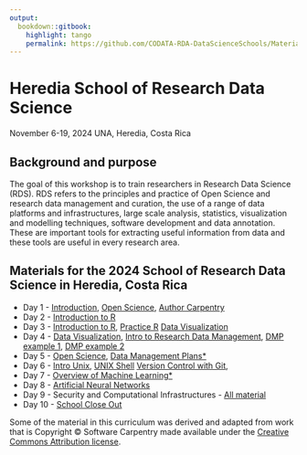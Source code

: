 ```yaml
---
output:
  bookdown::gitbook:
    highlight: tango
    permalink: https://github.com/CODATA-RDA-DataScienceSchools/Materials/edit/master/docs/DataHeredia2024
---
```


# Heredia School of Research Data Science 
November 6-19, 2024
UNA, Heredia, Costa Rica

## Background and purpose 
The goal of this workshop is to train researchers in Research Data Science (RDS). RDS refers to the principles and practice of Open Science and research data management and curation, the use of a range of data platforms and infrastructures, large scale analysis, statistics, visualization and modelling techniques, software development and data annotation. These are important tools for extracting useful information from data and these tools are useful in every research area. 

## Materials for the 2024 School of Research Data Science in Heredia, Costa Rica

   * Day 1 - [Introduction]( ), [Open Science]( ), [Author Carpentry]( )
   * Day 2 - [Introduction to R]( ) 
   * Day 3 - [Introduction to R]( ), [Practice R]( ) [Data Visualization]( )
   * Day 4 - [Data Visualization]( ), [Intro to Research Data Management]( ), [DMP example 1]( ), [DMP example 2]( )
   * Day 5 - [Open Science]( ), [Data Management Plans*]( )
   * Day 6 - [Intro Unix]( ), [UNIX Shell]( ) [Version Control with Git]( ), 
   * Day 7 - [Overview of Machine Learning*]( )
   * Day 8 - [Artificial Neural Networks]( )
   * Day 9 - Security and Computational Infrastructures - [All material]( )
   * Day 10 - [School Close Out]()

Some of the material in this curriculum was derived and adapted from work that is Copyright © Software Carpentry made available under the [Creative Commons Attribution license](https://creativecommons.org/licenses/by/4.0/). 
